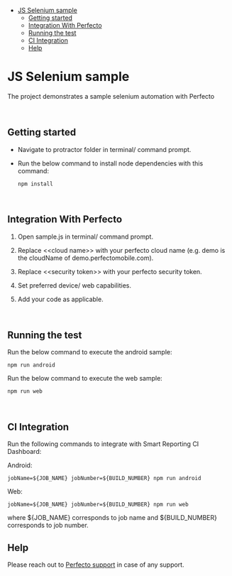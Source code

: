 - [JS Selenium sample](#js-selenium-sample)
  - [Getting started](#getting-started)
  - [Integration With Perfecto](#integration-with-perfecto)
  - [Running the test](#running-the-test)
  - [CI Integration](#ci-integration)
  - [Help](#help)
  

# JS Selenium sample
The project demonstrates a sample selenium automation with Perfecto

</br>

## Getting started
- Navigate to protractor folder in terminal/ command prompt. 
- Run the below command to install node dependencies with this command:

      npm install

</br>

## Integration With Perfecto

1. Open sample.js in terminal/ command prompt.
   
2. Replace <\<cloud name>> with your perfecto cloud name (e.g. demo is the cloudName of demo.perfectomobile.com).

3. Replace <\<security token>> with your perfecto security token.

4. Set preferred device/ web capabilities.
   
5. Add your code as applicable.

</br>

## Running the test

Run the below command to execute the android sample:

    npm run android

Run the below command to execute the web sample:

    npm run web
</br>

## CI Integration

Run the following commands to integrate with Smart Reporting CI Dashboard:

Android:

    jobName=${JOB_NAME} jobNumber=${BUILD_NUMBER} npm run android

Web:

    jobName=${JOB_NAME} jobNumber=${BUILD_NUMBER} npm run web

where \${JOB_NAME} corresponds to job name and \${BUILD_NUMBER} corresponds to job number.

## Help

Please reach out to [Perfecto support](https://support.perfecto.io) in case of any support.